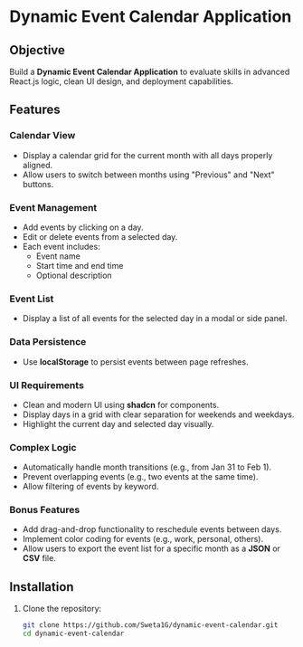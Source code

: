 # Dynamic Event Calendar Application

## Objective

Build a **Dynamic Event Calendar Application** to evaluate skills in advanced React.js logic, clean UI design, and deployment capabilities.

## Features

### Calendar View
- Display a calendar grid for the current month with all days properly aligned.
- Allow users to switch between months using "Previous" and "Next" buttons.

### Event Management
- Add events by clicking on a day.
- Edit or delete events from a selected day.
- Each event includes:
  - Event name
  - Start time and end time
  - Optional description

### Event List
- Display a list of all events for the selected day in a modal or side panel.

### Data Persistence
- Use **localStorage** to persist events between page refreshes.

### UI Requirements
- Clean and modern UI using **shadcn** for components.
- Display days in a grid with clear separation for weekends and weekdays.
- Highlight the current day and selected day visually.

### Complex Logic
- Automatically handle month transitions (e.g., from Jan 31 to Feb 1).
- Prevent overlapping events (e.g., two events at the same time).
- Allow filtering of events by keyword.

### Bonus Features
- Add drag-and-drop functionality to reschedule events between days.
- Implement color coding for events (e.g., work, personal, others).
- Allow users to export the event list for a specific month as a **JSON** or **CSV** file.

## Installation

1. Clone the repository:
   ```bash
   git clone https://github.com/Sweta1G/dynamic-event-calendar.git
   cd dynamic-event-calendar